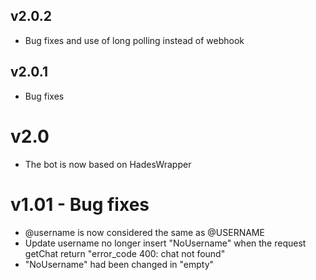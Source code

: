 ## v2.0.2
- Bug fixes and use of long polling instead of webhook

## v2.0.1
- Bug fixes

# v2.0
- The bot is now based on HadesWrapper

# v1.01 - Bug fixes
- @username is now considered the same as @USERNAME
- Update username no longer insert "NoUsername" when the request getChat return "error_code 400: chat not found"
- "NoUsername" had been changed in "empty"
